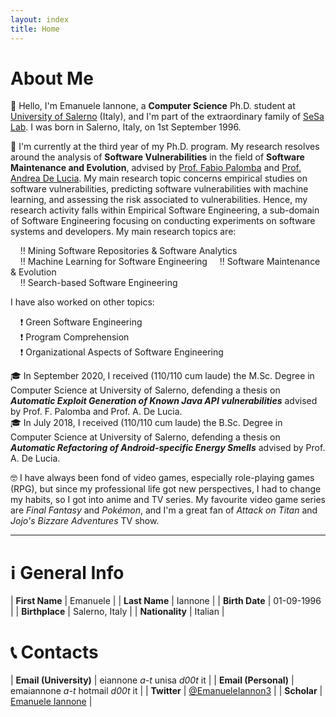 ```yaml
---
layout: index
title: Home
---
```


# About Me

:wave: Hello, I'm Emanuele Iannone, a **Computer Science** Ph.D. student at [University of Salerno](https://www.unisa.it/) (Italy), and I'm part of the extraordinary family of [SeSa Lab](https://sesalabunisa.github.io).
I was born in Salerno, Italy, on 1st September 1996.

:pencil: I'm currently at the third year of my Ph.D. program. My research resolves around the analysis of **Software Vulnerabilities** in the field of **Software Maintenance and Evolution**, advised by [Prof. Fabio Palomba](https://fpalomba.github.io/) and [Prof. Andrea De Lucia](https://docenti.unisa.it/003241/home).
My main research topic concerns empirical studies on software vulnerabilities, predicting software vulnerabilities with machine learning, and assessing the risk associated to vulnerabilities. Hence, my research activity falls within Empirical Software Engineering, a sub-domain of Software Engineering focusing on conducting experiments on software systems and developers. My main research topics are:

&nbsp;&nbsp;&nbsp;&nbsp;:bangbang: Mining Software Repositories & Software Analytics  
&nbsp;&nbsp;&nbsp;&nbsp;:bangbang: Machine Learning for Software Engineering
&nbsp;&nbsp;&nbsp;&nbsp;:bangbang: Software Maintenance & Evolution  
&nbsp;&nbsp;&nbsp;&nbsp;:bangbang: Search-based Software Engineering

I have also worked on other topics:

&nbsp;&nbsp;&nbsp;&nbsp;:exclamation: Green Software Engineering  
&nbsp;&nbsp;&nbsp;&nbsp;:exclamation: Program Comprehension  
&nbsp;&nbsp;&nbsp;&nbsp;:exclamation: Organizational Aspects of Software Engineering

:mortar_board: In September 2020, I received (110/110 cum laude) the M.Sc. Degree in Computer Science at University of Salerno, defending a thesis on ***Automatic Exploit Generation of Known Java API vulnerabilities*** advised by Prof. F. Palomba and Prof. A. De Lucia.  
:mortar_board: In July 2018, I received (110/110 cum laude) the B.Sc. Degree in Computer Science at University of Salerno, defending a thesis on ***Automatic Refactoring of Android-specific Energy Smells*** advised by Prof. A. De Lucia.

:nerd_face: I have always been fond of video games, especially role-playing games (RPG), but since my professional life got new perspectives, I had to change my habits, so I got into anime and TV series. My favourite video game series are *Final Fantasy* and *Pokémon*, and I'm a great fan of *Attack on Titan* and *Jojo's Bizzare Adventures* TV show.

<hr>

<!---
# :newspaper_roll: News

{% for post in site.posts limit:3 %}
  <article>
    <h2>
      <a href="{{ post.url }}">
        :pushpin: {{ post.title }}
      </a>
    </h2>
    <i><time datetime="{{ post.date | date: "%Y-%m-%d" }}">{{ post.date | date_to_long_string }}</time></i>
    {{ post.excerpt }}
  </article>
{% endfor %}
-->

# :information_source: General Info

| **First Name** | Emanuele |
| **Last Name** | Iannone |
| **Birth Date**  | 01-09-1996 |
| **Birthplace** | Salerno, Italy |
| **Nationality** | Italian |

# :telephone_receiver: Contacts

| **Email (University)** | eiannone *a-t* unisa *d00t* it |
| **Email (Personal)** | emaiannone *a-t* hotmail *d00t* it |
| **Twitter** | [@EmanueleIannon3](https://twitter.com/emanueleiannon3) |
| **Scholar** | [Emanuele Iannone](https://scholar.google.it/citations?user=9_SYZj8AAAAJ&hl=it&oi=ao) |
